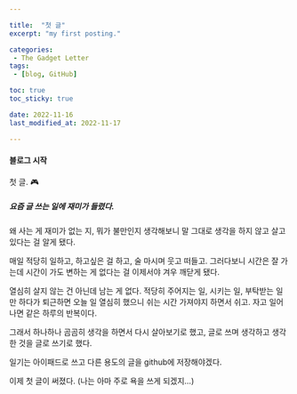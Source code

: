 ```yaml
---

title:  "첫 글"
excerpt: "my first posting."

categories:
 - The Gadget Letter
tags:
 - [blog, GitHub]

toc: true
toc_sticky: true

date: 2022-11-16
last_modified_at: 2022-11-17

---
```


#### 블로그 시작
첫 글. 🎮

##### 요즘 글 쓰는 일에 재미가 들렸다.

왜 사는 게 재미가 없는 지, 뭐가 불만인지 생각해보니 말 그대로 생각을 하지 않고 살고 있다는 걸 알게 됐다.

매일 적당히 일하고, 하고싶은 걸 하고, 술 마시며 웃고 떠들고.
그러다보니 시간은 잘 가는데 시간이 가도 변하는 게 없다는 걸 이제서야 겨우 깨닫게 됐다.

열심히 살지 않는 건 아닌데 남는 게 없다. 적당히 주어지는 일, 시키는 일, 부탁받는 일만 하다가 퇴근하면 오늘 일 열심히 했으니 쉬는 시간 가져야지 하면서 쉬고. 자고 일어나면 같은 하루의 반복이다.

그래서 하나하나 곰곰히 생각을 하면서 다시 살아보기로 했고, 글로 쓰며 생각하고 생각한 것을 글로 쓰기로 했다.

일기는 아이패드로 쓰고 다른 용도의 글을 github에 저장해야겠다.

이제 첫 글이 써졌다. (나는 아마 주로 욕을 쓰게 되겠지...)